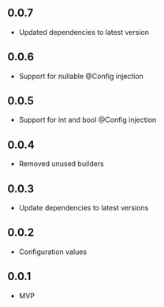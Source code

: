 ## 0.0.7

- Updated dependencies to latest version

## 0.0.6

- Support for nullable @Config injection

## 0.0.5

- Support for int and bool @Config injection

## 0.0.4

- Removed unused builders

## 0.0.3

- Update dependencies to latest versions

## 0.0.2

- Configuration values

## 0.0.1

- MVP
